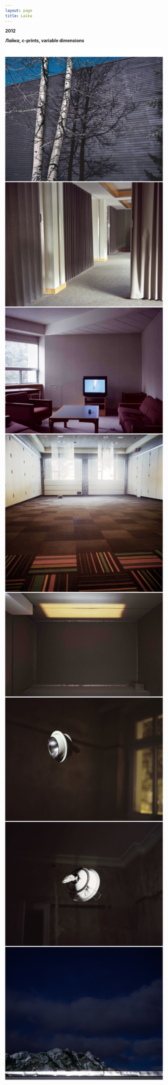 ```yaml
---
layout: page
title: Laika
---
```


**2012**

**_Ла́йка_, c-prints, variable dimensions**

<img src="/public/tira branca fina.png">

<img src="/public/2017 banff 2arvores-peq.jpg">

<img src="/public/2017 cortinas limpo.jpg">

<img src="/public/2017 banff TV lounge.jpg">

<img src="/public/banff janelas flash.jpg">

<img src="/public/space room sound booth rashad limpo.jpg">

<img src="/public/satelite1b final peq.jpg">

<img src="/public/satelite4-a peq_+escuro.jpg">

<img src="/public/montanhas banff.jpg">
